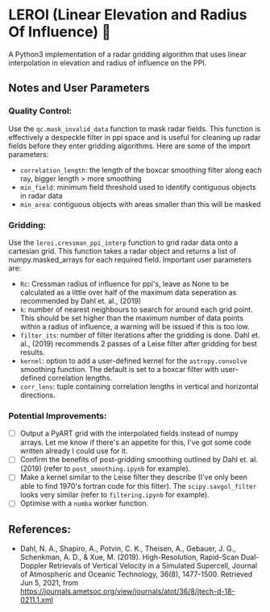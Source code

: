 # LEROI (Linear Elevation and Radius Of Influence) 🤴

A Python3 implementation of a radar gridding algorithm that uses linear interpolation in elevation and radius of influence on the PPI.

## Notes and User Parameters

### Quality Control:

Use the `qc.mask_invalid_data` function to mask radar fields. This function is effectively a despeckle filter in ppi space and is useful for cleaning up radar fields before they enter gridding algorithms. Here are some of the import parameters:

- `correlation_length`: the length of the boxcar smoothing filter along each ray, bigger length > more smoothing
- `min_field`: minimum field threshold used to identify contiguous objects in radar data 
- `min_area`: contiguous objects with areas smaller than this will be masked

### Gridding:

Use the `leroi.cressman_ppi_interp` function to grid radar data onto a cartesian grid. This function takes a radar object and returns a list of numpy.masked_arrays for each required field. Important user parameters are:

- `Rc`: Cressman radius of influence for ppi's, leave as None to be calculated as a little over half of the maximum data seperation as recommended by Dahl et. al., (2019)
- `k`: number of nearest neighbours to search for around each grid point. This should be set higher than the maximum number of data points within a radius of influence, a warning will be issued if this is too low. 
- `filter_its`: number of filter iterations after the gridding is done. Dahl et. al., (2019) recommends 2 passes of a Leise filter after gridding for best results.
- `kernel`: option to add a user-defined kernel for the `astropy.convolve` smoothing function. The default is set to a boxcar filter with user-defined correlation lengths.
- `corr_lens`: tuple containing correlation lengths in vertical and horizontal directions. 

### Potential Improvements:
 - [ ] Output a PyART grid with the interpolated fields instead of numpy arrays. Let me know if there's an appetite for this, I've got some code written already I could use for it. 
 - [ ] Confirm the benefits of post-gridding smoothing outlined by Dahl et. al. (2019) (refer to `post_smoothing.ipynb` for example). 
 - [ ] Make a kernel similar to the Leise filter they describe (I've only been able to find 1970's fortran code for this filter). The `scipy.savgol_filter` looks very similar (refer to `filtering.ipynb` for example). 
 - [ ] Optimise with a `numba` worker function. 

## References:
- Dahl, N. A., Shapiro, A., Potvin, C. K., Theisen, A., Gebauer, J. G., Schenkman, A. D., & Xue, M. (2019). High-Resolution, Rapid-Scan Dual-Doppler Retrievals of Vertical Velocity in a Simulated Supercell, Journal of Atmospheric and Oceanic Technology, 36(8), 1477-1500. Retrieved Jun 5, 2021, from https://journals.ametsoc.org/view/journals/atot/36/8/jtech-d-18-0211.1.xml
